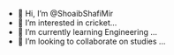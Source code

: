 - 👋 Hi, I’m @ShoaibShafiMir
- 👀 I’m interested in cricket...
- 🌱 I’m currently learning Engineering ...
- 💞️ I’m looking to collaborate on studies ...
 

<!---
ShoaibShafiMir/ShoaibShafiMir is a ✨ special ✨ repository because its `README.md` (this file) appears on your GitHub profile.
You can click the Preview link to take a look at your changes.
--->
